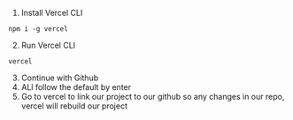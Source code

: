 1. Install Vercel CLI

```
npm i -g vercel
```

2. Run Vercel CLI

```
vercel
```

3. Continue with Github
4. ALl follow the default by enter
5. Go to vercel to link our project to our github so any changes in our repo, vercel will rebuild our project
